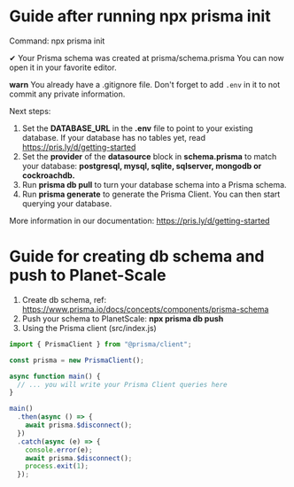 # Guide after running npx prisma init

Command: npx prisma init

✔ Your Prisma schema was created at prisma/schema.prisma
You can now open it in your favorite editor.

**warn** You already have a .gitignore file. Don't forget to add `.env` in it to not commit any private information.

Next steps:

1. Set the **DATABASE_URL** in the **.env** file to point to your existing database. If your database has no tables yet, read https://pris.ly/d/getting-started
2. Set the **provider** of the **datasource** block in **schema.prisma** to match your database: **postgresql, mysql, sqlite, sqlserver, mongodb or cockroachdb.**
3. Run **prisma db pull** to turn your database schema into a Prisma schema.
4. Run **prisma generate** to generate the Prisma Client. You can then start querying your database.

More information in our documentation:
https://pris.ly/d/getting-started

# Guide for creating db schema and push to Planet-Scale

1. Create db schema, ref: https://www.prisma.io/docs/concepts/components/prisma-schema
2. Push your schema to PlanetScale: **npx prisma db push**
3. Using the Prisma client (src/index.js)

```javascript
import { PrismaClient } from "@prisma/client";

const prisma = new PrismaClient();

async function main() {
  // ... you will write your Prisma Client queries here
}

main()
  .then(async () => {
    await prisma.$disconnect();
  })
  .catch(async (e) => {
    console.error(e);
    await prisma.$disconnect();
    process.exit(1);
  });
```
